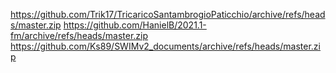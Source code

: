 https://github.com/Trik17/TricaricoSantambrogioPaticchio/archive/refs/heads/master.zip
https://github.com/HanielB/2021.1-fm/archive/refs/heads/master.zip
https://github.com/Ks89/SWIMv2_documents/archive/refs/heads/master.zip
